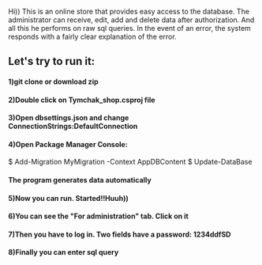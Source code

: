 Hi)) This is an online store that provides easy access to the database. The administrator can receive, edit, add and delete data after authorization. And all this he performs on raw sql queries. In the event of an error, the system responds with a fairly clear explanation of the error.

## Let's try to run it:

#### 1)git clone or download zip
#### 2)Double click on Tymchak_shop.csproj file
#### 3)Open dbsettings.json and change ConnectionStrings:DefaultConnection
#### 4)Open Package Manager Console:
  $ Add-Migration MyMigration -Context AppDBContent
  $ Update-DataBase
#### The program generates data automatically
#### 5)Now you can run. Started!!Huuh))
#### 6)You can see the "For administration" tab. Click on it
#### 7)Then you have to log in. Two fields have a password: 1234ddfSD
#### 8)Finally you can enter sql query

  
